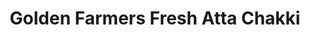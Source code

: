 ---
title: "Golden Farmers Fresh Atta Chakki"
url: /gurgaon/golden-farmers-fresh-atta-chakki/
shop: Warenhaus
---